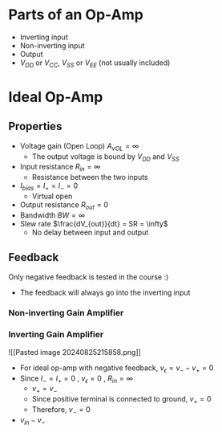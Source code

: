 # Parts of an Op-Amp
- Inverting input
- Non-inverting input
- Output
- $V_{DD}$ or $V_{CC}$, $V_{SS}$ or $V_{EE}$ (not usually included)

# Ideal Op-Amp
## Properties
- Voltage gain (Open Loop) $A_{vOL} = \infty$
	-  The output voltage is bound by $V_{DD}$ and $V_{SS}$
- Input resistance $R_{in} = \infty$
	- Resistance between the two inputs
- $I_{bias} = I_{+} = I_{-} = 0$
	- Virtual open
- Output resistance $R_{out} = 0$
- Bandwidth $BW = \infty$
- Slew rate $\frac{dV_{out}}{dt} = SR = \infty$
	- No delay between input and output
## Feedback
Only negative feedback is tested in the course :)
- The feedback will always go into the inverting input
### Non-inverting Gain Amplifier

### Inverting Gain Amplifier
![[Pasted image 20240825215858.png]]
- For ideal op-amp with negative feedback, $v_{\epsilon} = v_{-} - v_{+} = 0$
- Since $I_{-} = I_{+} = 0$ , $v_{\epsilon} = 0$ , $R_{in} = \infty$
	- $v_{+} = v_{-}$
	- Since positive terminal is connected to ground, $v_{+} = 0$
	- Therefore, $v_{-} = 0$
- $v_{in} - v_{-}$